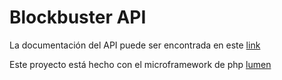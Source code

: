 # Blockbuster API

La documentación del API puede ser encontrada en este [link](https://documenter.getpostman.com/view/10516858/UUy7c5Gh)

Este proyecto está hecho con el microframework de php [lumen](https://lumen.laravel.com/)
